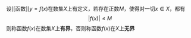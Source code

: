 设[[函数]]$y=f(x)$在数集$X$上有定义，若存在正数$M$，使得对一切$x\in X$，都有
$$|f(x)|\le M$$
则称函数$f(x)$在数集$X$上**有界**，否则称函数$f(x)$在$X$上**无界**